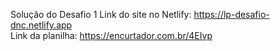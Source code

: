 Solução do Desafio 1
Link do site no Netlify: https://lp-desafio-dnc.netlify.app <br>
Link da planilha: https://encurtador.com.br/4EIvp

